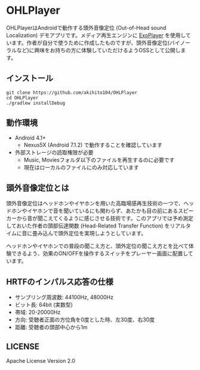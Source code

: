 OHLPlayer
===

OHLPlayerはAndroidで動作する頭外音像定位 (Out-of-Head sound Localization) デモアプリです。メディア再生エンジンに [ExoPlayer](https://github.com/google/ExoPlayer) を使用しています。作者が自分で使うために作成したものですが、頭外音像定位(バイノーラルなど)に興味をお持ちの方に体験していただけるようOSSとして公開します。

## インストール

```
git clone https://github.com/akihito104/OHLPlayer
cd OHLPlayer
./gradlew installDebug
```

## 動作環境

- Android 4.1+
    - Nexus5X (Android 7.1.2) で動作することを確認しています
- 外部ストレージの読取権限が必要
    - Music, Moviesフォルダ以下のファイルを再生するのに必要です
    - 現在はローカルのファイルにのみ対応しています

## 頭外音像定位とは

頭外音像定位はヘッドホンやイヤホンを用いた高臨場感再生技術の一つで、ヘッドホンやイヤホンで音を聞いているにも関わらず、あたかも目の前にあるスピーカーから音が聞こえてくるように感じさせる技術です。このアプリでは予め測定しておいた作者の頭部伝達関数 (Head-Related Transfer Function) をリアルタイムに音に畳み込んで頭外定位を実現しようとしています。

ヘッドホンやイヤホンでの普段の聞こえ方と、頭外定位の聞こえ方とを比べて体験できるよう、効果のON/OFFを操作するスイッチをプレーヤー画面に配置しています。

## HRTFのインパルス応答の仕様

- サンプリング周波数: 44100Hz, 48000Hz
- ビット長: 64bit (実数型)
- 帯域: 20-20000Hz
- 方向: 受聴者正面の方位角を0度とした時、左30度、右30度
- 距離: 受聴者の頭部中心から1m

## LICENSE

Apache License Version 2.0
